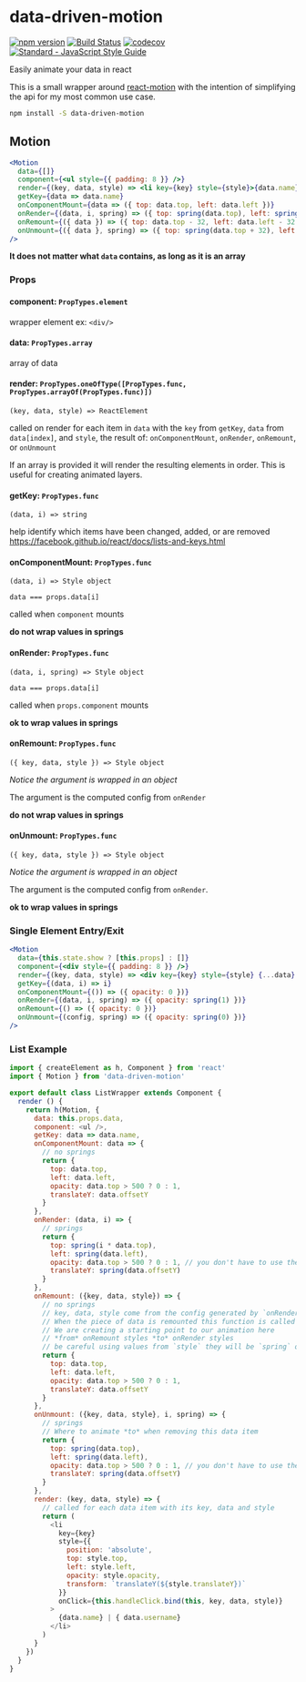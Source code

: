 # data-driven-motion

[![npm version](https://badge.fury.io/js/data-driven-motion.svg)](https://badge.fury.io/js/data-driven-motion)
[![Build Status](https://travis-ci.org/tkh44/data-driven-motion.svg?branch=master)](https://travis-ci.org/tkh44/data-driven-motion)
[![codecov](https://codecov.io/gh/tkh44/data-driven-motion/branch/master/graph/badge.svg)](https://codecov.io/gh/tkh44/data-driven-motion)
[![Standard - JavaScript Style Guide](https://img.shields.io/badge/code_style-standard-brightgreen.svg)](https://img.shields.io/badge/code_style-standard-brightgreen.svg)



Easily animate your data in react

This is a small wrapper around [react-motion](https://github.com/chenglou/react-motion) with the intention of simplifying the api for my most common use case.


```bash
npm install -S data-driven-motion
```

## Motion

```jsx
<Motion
  data={[]}
  component={<ul style={{ padding: 8 }} />}
  render={(key, data, style) => <li key={key} style={style}>{data.name}</li>}
  getKey={data => data.name}
  onComponentMount={data => ({ top: data.top, left: data.left })}
  onRender={(data, i, spring) => ({ top: spring(data.top), left: spring(data.left) })}
  onRemount={({ data }) => ({ top: data.top - 32, left: data.left - 32 })}
  onUnmount={({ data }, spring) => ({ top: spring(data.top + 32), left: spring(data.left + 32) })}
/>
```

**It does not matter what `data` contains, as long as it is an array**



### Props

#### component: `PropTypes.element`
wrapper element 
ex: `<div/>`


#### data: `PropTypes.array`
array of data


#### render: `PropTypes.oneOfType([PropTypes.func, PropTypes.arrayOf(PropTypes.func)])`
`(key, data, style) => ReactElement`

called on render for each item in `data` with the `key` from `getKey`, `data` from `data[index]`, and
`style`, the result of: `onComponentMount`, `onRender`, `onRemount`, or `onUnmount`

If an array is provided it will render the resulting elements in order.
This is useful for creating animated layers.


#### getKey: `PropTypes.func`
`(data, i) => string`

help identify which items have been changed, added, or are removed
https://facebook.github.io/react/docs/lists-and-keys.html


#### onComponentMount: `PropTypes.func`
`(data, i) => Style object`

`data === props.data[i]`

called when `component` mounts

__do not wrap values in springs__


#### onRender: `PropTypes.func`
`(data, i, spring) => Style object`

`data === props.data[i]`

called when `props.component` mounts

__ok to wrap values in springs__


#### onRemount: `PropTypes.func`

`({ key, data, style }) => Style object`

*Notice the argument is wrapped in an object*

The argument is the computed config from `onRender` 

__do not wrap values in springs__


#### onUnmount: `PropTypes.func`

`({ key, data, style }) => Style object`

*Notice the argument is wrapped in an object*

The argument is the computed config from `onRender`. 

__ok to wrap values in springs__


### Single Element Entry/Exit
```jsx
<Motion
  data={this.state.show ? [this.props] : []}
  component={<div style={{ padding: 8 }} />}
  render={(key, data, style) => <div key={key} style={style} {...data} />}
  getKey={(data, i) => i}
  onComponentMount={()) => ({ opacity: 0 })}
  onRender={(data, i, spring) => ({ opacity: spring(1) })}
  onRemount={() => ({ opacity: 0 })}
  onUnmount={(config, spring) => ({ opacity: spring(0) })}
/>
```

### List Example
```javascript
import { createElement as h, Component } from 'react'
import { Motion } from 'data-driven-motion'

export default class ListWrapper extends Component {
  render () {
    return h(Motion, {
      data: this.props.data,
      component: <ul />,
      getKey: data => data.name,
      onComponentMount: data => {
        // no springs
        return {
          top: data.top,
          left: data.left,
          opacity: data.top > 500 ? 0 : 1,
          translateY: data.offsetY
        }
      },
      onRender: (data, i) => {
        // springs
        return {
          top: spring(i * data.top),
          left: spring(data.left),
          opacity: data.top > 500 ? 0 : 1, // you don't have to use them,
          translateY: spring(data.offsetY)
        }
      },
      onRemount: ({key, data, style}) => {
        // no springs
        // key, data, style come from the config generated by `onRender`.
        // When the piece of data is remounted this function is called to override the initial position of the rendered element
        // We are creating a starting point to our animation here
        // *from* onRemount styles *to* onRender styles
        // be careful using values from `style` they will be `spring` objects
        return {
          top: data.top,
          left: data.left,
          opacity: data.top > 500 ? 0 : 1,
          translateY: data.offsetY
        }
      },
      onUnmount: ({key, data, style}, i, spring) => {
        // springs
        // Where to animate *to* when removing this data item
        return {
          top: spring(data.top),
          left: spring(data.left),
          opacity: data.top > 500 ? 0 : 1, // you don't have to use them,
          translateY: spring(data.offsetY)
        }
      },
      render: (key, data, style) => {
        // called for each data item with its key, data and style
        return (
          <li
            key={key}
            style={{
              position: 'absolute',
              top: style.top,
              left: style.left,
              opacity: style.opacity,
              transform: `translateY(${style.translateY})`
            }}
            onClick={this.handleClick.bind(this, key, data, style)}
          >
            {data.name} | { data.username}
          </li>
        )
      }
    })
  }
}
```
